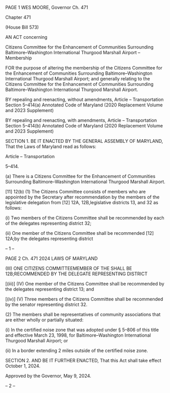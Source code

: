 PAGE 1
WES MOORE, Governor Ch. 471

Chapter 471

(House Bill 573)

AN ACT concerning

Citizens Committee for the Enhancement of Communities Surrounding
Baltimore–Washington International Thurgood Marshall Airport – Membership

FOR the purpose of altering the membership of the Citizens Committee for the
Enhancement of Communities Surrounding Baltimore–Washington International
Thurgood Marshall Airport; and generally relating to the Citizens Committee for the
Enhancement of Communities Surrounding Baltimore–Washington International
Thurgood Marshall Airport.

BY repealing and reenacting, without amendments,
Article – Transportation
Section 5–414(a)
Annotated Code of Maryland
(2020 Replacement Volume and 2023 Supplement)

BY repealing and reenacting, with amendments,
Article – Transportation
Section 5–414(b)
Annotated Code of Maryland
(2020 Replacement Volume and 2023 Supplement)

SECTION 1. BE IT ENACTED BY THE GENERAL ASSEMBLY OF MARYLAND,
That the Laws of Maryland read as follows:

Article – Transportation

5–414.

(a) There is a Citizens Committee for the Enhancement of Communities
Surrounding Baltimore–Washington International Thurgood Marshall Airport.

[11] 12(b) (1) The Citizens Committee consists of members who are appointed
by the Secretary after recommendation by the members of the legislative delegation from
[12] 12A, 12B,legislative districts 13, and 32 as follows:

(i) Two members of the Citizens Committee shall be recommended
by each of the delegates representing district 32;

(ii) One member of the Citizens Committee shall be recommended
[12] 12A;by the delegates representing district

– 1 –

PAGE 2
Ch. 471 2024 LAWS OF MARYLAND

(III) ONE CITIZENS COMMITTEEMEMBER OF THE SHALL BE
12B;RECOMMENDED BY THE DELEGATE REPRESENTING DISTRICT

[(iii)] (IV) One member of the Citizens Committee shall be
recommended by the delegates representing district 13; and

[(iv)] (V) Three members of the Citizens Committee shall be
recommended by the senator representing district 32.

(2) The members shall be representatives of community associations that
are either wholly or partially situated:

(i) In the certified noise zone that was adopted under § 5–806 of this
title and effective March 23, 1998, for Baltimore–Washington International Thurgood
Marshall Airport; or

(ii) In a border extending 2 miles outside of the certified noise zone.

SECTION 2. AND BE IT FURTHER ENACTED, That this Act shall take effect
October 1, 2024.

Approved by the Governor, May 9, 2024.

– 2 –